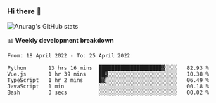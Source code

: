 ### Hi there 👋
![Anurag's GitHub stats](https://github-readme-stats.vercel.app/api?username=jami1024&show_icons=true&theme=radical)

📊 **Weekly development breakdown**
<!--START_SECTION:waka-->

```text
From: 18 April 2022 - To: 25 April 2022

Python       13 hrs 16 mins  ████████████████████▓░░░░   82.93 %
Vue.js       1 hr 39 mins    ██▓░░░░░░░░░░░░░░░░░░░░░░   10.38 %
TypeScript   1 hr 2 mins     █▓░░░░░░░░░░░░░░░░░░░░░░░   06.49 %
JavaScript   1 min           ░░░░░░░░░░░░░░░░░░░░░░░░░   00.18 %
Bash         0 secs          ░░░░░░░░░░░░░░░░░░░░░░░░░   00.02 %
```

<!--END_SECTION:waka-->
<!--
**jami1024/jami1024** is a ✨ _special_ ✨ repository because its `README.md` (this file) appears on your GitHub profile.

Here are some ideas to get you started:

- 🔭 I’m currently working on ...
- 🌱 I’m currently learning ...
- 👯 I’m looking to collaborate on ...
- 🤔 I’m looking for help with ...
- 💬 Ask me about ...
- 📫 How to reach me: ...
- 😄 Pronouns: ...
- ⚡ Fun fact: ...
-->
